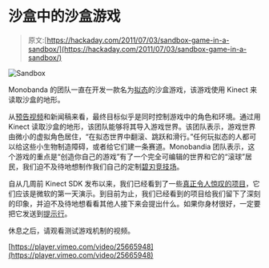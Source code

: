 # 沙盒中的沙盒游戏

> 原文:[https://hackaday.com/2011/07/03/sandbox-game-in-a-sandbox/](https://hackaday.com/2011/07/03/sandbox-game-in-a-sandbox/)

![](../Images/16ae44ff419ce123f3278b9da4b20c5c.png "Sandbox")

Monobanda 的团队一直在开发一款名为[拟态](http://mimicry.monobanda.nl/)的沙盒游戏，该游戏使用 Kinect 来读取沙盒的地形。

从[预告视频](http://vimeo.com/25666910)和新闻稿来看，最终目标似乎是同时控制游戏中的角色和环境。通过用 Kinect 读取沙盒的地形，该团队能够将其导入游戏世界。该团队表示，游戏世界由微小的虚拟角色居住，“在拟态世界中翻滚、跳跃和滑行。”任何玩拟态的人都可以给这些小生物制造障碍，或者给它们建一条赛道。Monobandia 团队表示，这个游戏的重点是“创造你自己的游戏”有了一个完全可编辑的世界和它的“滚球”居民，我们迫不及待地想制作我们自己的定制[碧刃竞技场](http://www.youtube.com/watch?v=6dkH4NMzdL4#t=182)。

自从几周前 Kinect SDK 发布以来，我们已经看到了一些[真正令人惊叹的项目](http://hackaday.com/2011/07/02/3d-display-using-a-kinect/)，它们应该是微软的第一天演示。到目前为止，我们已经看到的项目给我们留下了深刻的印象，并迫不及待地想看看其他人接下来会提出什么。如果你身材很好，一定要把它发送到[提示行](http://hackaday.com/contact-hack-a-day/)。

休息之后，请观看测试游戏机制的视频。

[https://player.vimeo.com/video/25665948](https://player.vimeo.com/video/25665948)